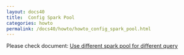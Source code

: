```yaml
---
layout: docs40
title:  Config Spark Pool
categories: howto
permalink: /docs40/howto/howto_config_spark_pool.html
---
```


Please check document: [Use different spark pool for different query](https://cwiki.apache.org/confluence/display/KYLIN/Use+different+spark+pool+for+different+query)
